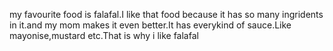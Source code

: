 my favourite food is falafal.I like that food because it has so many ingridents in it.and my mom makes it even better.It has everykind of sauce.Like mayonise,mustard etc.That is why i like falafal
